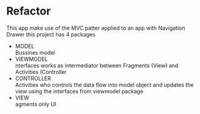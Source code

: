 # Refactor

This app make use of the MVC patter applied to an app with Navigation Drawer 
this project has 4 packages

<ul>

<li>MODEL</li>Bussines model
<li>VIEWMODEL</li>nterfaces works as intermediator between Fragments (View) and Activities (Controller
<li>CONTROLLER</li>Activities who controls the data flow into model object and updates the view using the interfaces from viewmodel package
<li>VIEW</li>agments only UI
</ul>
